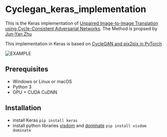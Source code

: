 # Cyclegan_keras_implementation
This is the Keras implementation of [Unpaired Image-to-Image Translation using Cycle-Consistent Adversarial Networks](https://arxiv.org/pdf/1703.10593.pdf). The Method is propsed by [Jun-Yan Zhu](http://people.csail.mit.edu/junyanz/)

This implementation in Keras is based on [CycleGAN and pix2pix in PyTorch](https://github.com/junyanz/pytorch-CycleGAN-and-pix2pix#cyclegan-and-pix2pix-in-pytorch)

![EXAMPLE](https://camo.githubusercontent.com/69cbc0371777fba5d251a564e2f8a8f38d1bf43f/68747470733a2f2f6a756e79616e7a2e6769746875622e696f2f4379636c6547414e2f696d616765732f7465617365725f686967685f7265732e6a7067)


## Prerequisites
- Windows or Linux or macOS
- Python 3
- GPU + CUDA CuDNN

## Installation
- install Keras
``` pip install keras ```
- install python libraries [visdom](https://github.com/facebookresearch/visdom) and [dominate](https://github.com/Knio/dominate)
``` pip install visdom dominate ```

